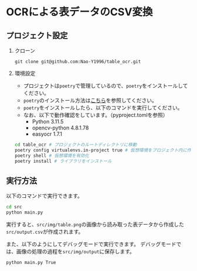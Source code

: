 # OCRによる表データのCSV変換

## プロジェクト設定

1. クローン
    ```
    git clone git@github.com:Nao-Y1996/table_ocr.git
    ```
2. 環境設定
    - プロジェクトは`poetry`で管理しているので、`poetry`をインストールしてください。
    - `poetry`のインストール方法は[こちら](https://python-poetry.org/docs/#installation)を参照してください。
    - `poetry`をインストールしたら、以下のコマンドを実行してください。
    - なお、以下で動作確認をしています。（pyproject.tomlを参照）
        - Python 3.11.5
        - opencv-python 4.8.1.78
        - easyocr 1.7.1

    ```bash
    cd table_ocr # プロジェクトのルートディレクトリに移動
    poetry config virtualenvs.in-project true # 仮想環境をプロジェクト内に作成
    poetry shell # 仮想環境を有効化
    poetry install # ライブラリをインストール
    ```

## 実行方法

以下のコマンドで実行できます。

```bash
cd src
python main.py
```
実行すると、`src/img/table.png`の画像から読み取った表データから作成した`src/output.csv`が作成されます。

また、以下のようにしてデバッグモードで実行できます。
デバッグモードでは、画像の処理の過程を`src/img/output`に保存します。

```bash
python main.py True
```
